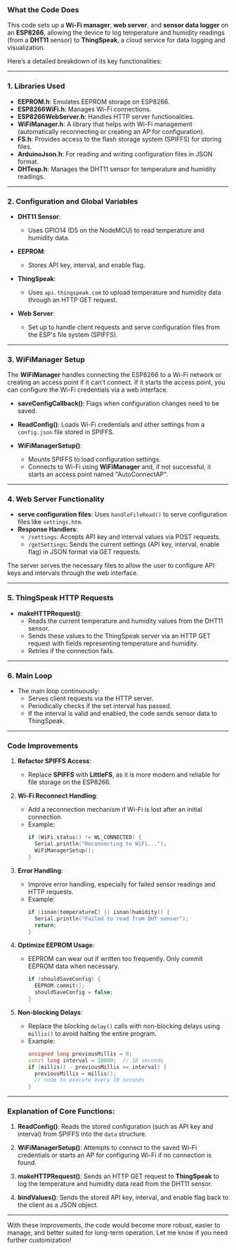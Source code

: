 ### What the Code Does

This code sets up a **Wi-Fi manager**, **web server**, and **sensor data logger** on an **ESP8266**, allowing the device to log temperature and humidity readings (from a **DHT11** sensor) to **ThingSpeak**, a cloud service for data logging and visualization. 

Here’s a detailed breakdown of its key functionalities:

---

### 1. **Libraries Used**

- **EEPROM.h**: Emulates EEPROM storage on ESP8266.
- **ESP8266WiFi.h**: Manages Wi-Fi connections.
- **ESP8266WebServer.h**: Handles HTTP server functionalities.
- **WiFiManager.h**: A library that helps with Wi-Fi management (automatically reconnecting or creating an AP for configuration).
- **FS.h**: Provides access to the flash storage system (SPIFFS) for storing files.
- **ArduinoJson.h**: For reading and writing configuration files in JSON format.
- **DHTesp.h**: Manages the DHT11 sensor for temperature and humidity readings.

---

### 2. **Configuration and Global Variables**

- **DHT11 Sensor**:
  - Uses GPIO14 (D5 on the NodeMCU) to read temperature and humidity data.
  
- **EEPROM**:
  - Stores API key, interval, and enable flag.
  
- **ThingSpeak**:
  - Uses `api.thingspeak.com` to upload temperature and humidity data through an HTTP GET request.

- **Web Server**:
  - Set up to handle client requests and serve configuration files from the ESP's file system (SPIFFS).
  
---

### 3. **WiFiManager Setup**

The **WiFiManager** handles connecting the ESP8266 to a Wi-Fi network or creating an access point if it can't connect. If it starts the access point, you can configure the Wi-Fi credentials via a web interface.

- **saveConfigCallback()**: Flags when configuration changes need to be saved.
  
- **ReadConfig()**: Loads Wi-Fi credentials and other settings from a `config.json` file stored in SPIFFS.

- **WiFiManagerSetup()**:
  - Mounts SPIFFS to load configuration settings.
  - Connects to Wi-Fi using **WiFiManager** and, if not successful, it starts an access point named "AutoConnectAP".

---

### 4. **Web Server Functionality**

- **serve configuration files**: Uses `handleFileRead()` to serve configuration files like `settings.htm`.
- **Response Handlers**:
  - `/settings`: Accepts API key and interval values via POST requests.
  - `/getSettings`: Sends the current settings (API key, interval, enable flag) in JSON format via GET requests.
  
The server serves the necessary files to allow the user to configure API keys and intervals through the web interface.

---

### 5. **ThingSpeak HTTP Requests**

- **makeHTTPRequest()**:
  - Reads the current temperature and humidity values from the DHT11 sensor.
  - Sends these values to the ThingSpeak server via an HTTP GET request with fields representing temperature and humidity.
  - Retries if the connection fails.

---

### 6. **Main Loop**
  
- The main loop continuously:
  - Serves client requests via the HTTP server.
  - Periodically checks if the set interval has passed.
  - If the interval is valid and enabled, the code sends sensor data to ThingSpeak.
  
---

### Code Improvements

1. **Refactor SPIFFS Access**:
   - Replace **SPIFFS** with **LittleFS**, as it is more modern and reliable for file storage on the ESP8266.

2. **Wi-Fi Reconnect Handling**:
   - Add a reconnection mechanism if Wi-Fi is lost after an initial connection.
   - Example:
     ```cpp
     if (WiFi.status() != WL_CONNECTED) {
       Serial.println("Reconnecting to WiFi...");
       WiFiManagerSetup();
     }
     ```

3. **Error Handling**:
   - Improve error handling, especially for failed sensor readings and HTTP requests.
   - Example:
     ```cpp
     if (isnan(temperatureC) || isnan(humidity)) {
       Serial.println("Failed to read from DHT sensor");
       return;
     }
     ```

4. **Optimize EEPROM Usage**:
   - EEPROM can wear out if written too frequently. Only commit EEPROM data when necessary.
     ```cpp
     if (shouldSaveConfig) {
       EEPROM.commit();
       shouldSaveConfig = false;
     }
     ```

5. **Non-blocking Delays**:
   - Replace the blocking `delay()` calls with non-blocking delays using `millis()` to avoid halting the entire program.
   - Example:
     ```cpp
     unsigned long previousMillis = 0;
     const long interval = 10000;  // 10 seconds
     if (millis() - previousMillis >= interval) {
       previousMillis = millis();
       // code to execute every 10 seconds
     }
     ```

---

### Explanation of Core Functions:

1. **ReadConfig()**: 
   Reads the stored configuration (such as API key and interval) from SPIFFS into the `data` structure.

2. **WiFiManagerSetup()**:
   Attempts to connect to the saved Wi-Fi credentials or starts an AP for configuring Wi-Fi if no connection is found.

3. **makeHTTPRequest()**:
   Sends an HTTP GET request to **ThingSpeak** to log the temperature and humidity data read from the DHT11 sensor.

4. **bindValues()**:
   Sends the stored API key, interval, and enable flag back to the client as a JSON object.

---

With these improvements, the code would become more robust, easier to manage, and better suited for long-term operation. Let me know if you need further customization!
